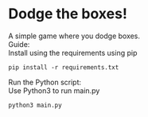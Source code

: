 # Dodge the boxes!
A simple game where you dodge boxes.<br>
Guide:<br>
Install using the requirements using pip
```
pip install -r requirements.txt
```
Run the Python script:<br>
Use Python3 to run main.py
```
python3 main.py
```